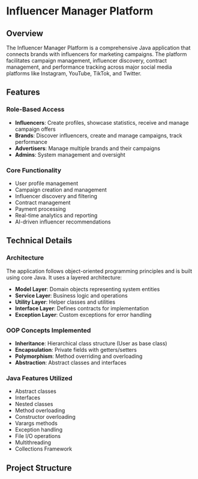 # Influencer Manager Platform

## Overview
The Influencer Manager Platform is a comprehensive Java application that connects brands with influencers for marketing campaigns. The platform facilitates campaign management, influencer discovery, contract management, and performance tracking across major social media platforms like Instagram, YouTube, TikTok, and Twitter.

## Features

### Role-Based Access
- **Influencers**: Create profiles, showcase statistics, receive and manage campaign offers
- **Brands**: Discover influencers, create and manage campaigns, track performance
- **Advertisers**: Manage multiple brands and their campaigns
- **Admins**: System management and oversight

### Core Functionality
- User profile management
- Campaign creation and management
- Influencer discovery and filtering
- Contract management
- Payment processing
- Real-time analytics and reporting
- AI-driven influencer recommendations

## Technical Details

### Architecture
The application follows object-oriented programming principles and is built using core Java. It uses a layered architecture:

- **Model Layer**: Domain objects representing system entities
- **Service Layer**: Business logic and operations
- **Utility Layer**: Helper classes and utilities
- **Interface Layer**: Defines contracts for implementation
- **Exception Layer**: Custom exceptions for error handling

### OOP Concepts Implemented
- **Inheritance**: Hierarchical class structure (User as base class)
- **Encapsulation**: Private fields with getters/setters
- **Polymorphism**: Method overriding and overloading
- **Abstraction**: Abstract classes and interfaces

### Java Features Utilized
- Abstract classes
- Interfaces
- Nested classes
- Method overloading
- Constructor overloading
- Varargs methods
- Exception handling
- File I/O operations
- Multithreading
- Collections Framework

## Project Structure

